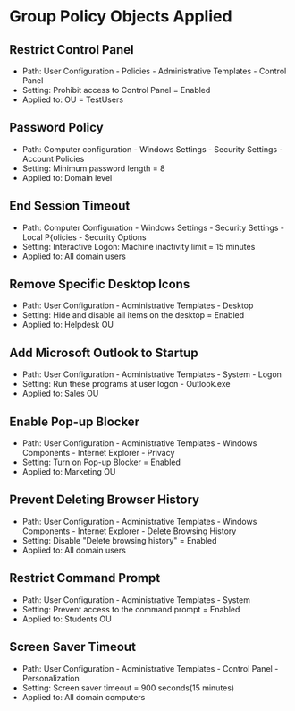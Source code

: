 # Group Policy Objects Applied


## Restrict Control Panel
- Path: User Configuration - Policies - Administrative Templates - Control Panel
- Setting: Prohibit access to Control Panel = Enabled
- Applied to: OU = TestUsers

## Password Policy
- Path: Computer configuration - Windows Settings - Security Settings - Account Policies
- Setting: Minimum password length = 8
- Applied to: Domain level

## End Session Timeout
- Path: Computer Configuration - Windows Settings - Security Settings - Local P{olicies - Security Options
- Setting: Interactive Logon: Machine inactivity limit = 15 minutes
- Applied to: All domain users

## Remove Specific Desktop Icons
- Path: User Configuration - Administrative Templates - Desktop
- Setting: Hide and disable all items on the desktop = Enabled
- Applied to: Helpdesk OU

## Add Microsoft Outlook to Startup
- Path: User Configuration -  Administrative Templates - System - Logon
- Setting: Run these programs at user logon - Outlook.exe
- Applied to: Sales OU

## Enable Pop-up Blocker
- Path: User Configuration - Administrative Templates - Windows Components - Internet Explorer - Privacy
- Setting: Turn on Pop-up Blocker = Enabled
- Applied to: Marketing OU

## Prevent Deleting Browser History
- Path: User Configuration - Administrative Templates - Windows Components - Internet Explorer - Delete Browsing History
- Setting: Disable "Delete browsing history" = Enabled
- Applied to: All domain users

## Restrict Command Prompt
- Path: User Configuration - Administrative Templates - System
- Setting: Prevent access to the command prompt = Enabled
- Applied to: Students OU

## Screen Saver Timeout
- Path: User Configuration - Administrative Templates - Control Panel - Personalization
- Setting: Screen saver timeout = 900 seconds(15 minutes)
- Applied to: All domain computers
